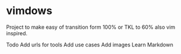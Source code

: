 # vimdows
Project to make easy of transition form 100% or TKL to 60% also vim inspired.


Todo
Add urls for tools
Add use cases
Add images
Learn Markdown

